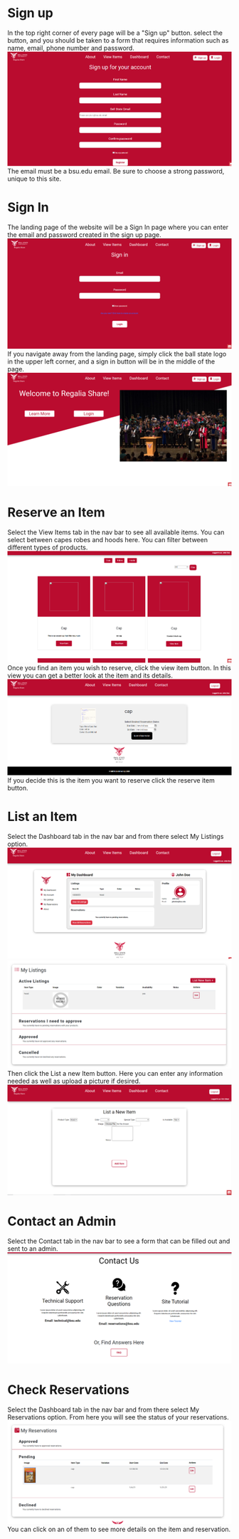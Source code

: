 # Sign up
In the top right corner of every page will be a "Sign up" button. select the button, and you should be taken to a form that requires information such as name, email, phone number and password. ![signup](UserImages/userImg/register.PNG) The email must be a bsu.edu email. Be sure to choose a strong password, unique to this site.
# Sign In
The landing page of the website will be a Sign In page where you can enter the email and password created in the sign up page. ![signin](UserImages/userImg/signin.png) If you navigate away from the landing page, simply click the ball state logo in the upper left corner, and a sign in button will be in the middle of the page.![homepage](UserImages/userImg/home.PNG)
# Reserve an Item
Select the View Items tab in the nav bar to see all available items. You can select between capes robes and hoods here. You can filter between different types of products.![ViewItems](UserImages/userImg/browse.PNG) Once you find an item you wish to reserve, click the view item button. In this view you can get a better look at the item and its details.![Item](UserImages/userImg/viewItem.PNG) If you decide this is the item you want to reserve click the reserve item button.
# List an Item
Select the Dashboard tab in the nav bar and from there select My Listings option.![Dasboard](UserImages/userImg/dashboard.PNG) ![MyListings](UserImages/userImg/myListings.PNG) Then click the List a new Item button. Here you can enter any information needed as well as upload a picture if desired.![NewListing](UserImages/userImg/listitem.png)
# Contact an Admin
Select the Contact tab in the nav bar to see a form that can be filled out and sent to an admin. ![Contact](UserImages/userImg/contact.PNG)
# Check Reservations
Select the Dashboard tab in the nav bar and from there select My Reservations option. From here you will see the status of your reservations.![Reservation](UserImages/userImg/myReservations.PNG) You can click on an of them to see more details on the item and reservation.
 
